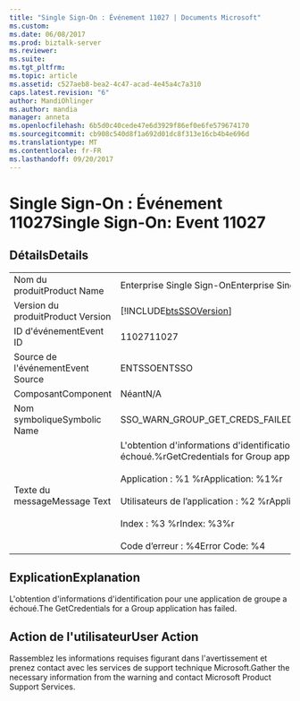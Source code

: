 ```yaml
---
title: "Single Sign-On : Événement 11027 | Documents Microsoft"
ms.custom: 
ms.date: 06/08/2017
ms.prod: biztalk-server
ms.reviewer: 
ms.suite: 
ms.tgt_pltfrm: 
ms.topic: article
ms.assetid: c527aeb8-bea2-4c47-acad-4e45a4c7a310
caps.latest.revision: "6"
author: MandiOhlinger
ms.author: mandia
manager: anneta
ms.openlocfilehash: 6b5d0c40cede47e6d3929f86ef0e6fe579674170
ms.sourcegitcommit: cb908c540d8f1a692d01dc8f313e16cb4b4e696d
ms.translationtype: MT
ms.contentlocale: fr-FR
ms.lasthandoff: 09/20/2017
---
```

# <a name="single-sign-on-event-11027"></a><span data-ttu-id="55241-102">Single Sign-On : Événement 11027</span><span class="sxs-lookup"><span data-stu-id="55241-102">Single Sign-On: Event 11027</span></span>
## <a name="details"></a><span data-ttu-id="55241-103">Détails</span><span class="sxs-lookup"><span data-stu-id="55241-103">Details</span></span>  
  
|||  
|-|-|  
|<span data-ttu-id="55241-104">Nom du produit</span><span class="sxs-lookup"><span data-stu-id="55241-104">Product Name</span></span>|<span data-ttu-id="55241-105">Enterprise Single Sign-On</span><span class="sxs-lookup"><span data-stu-id="55241-105">Enterprise Single Sign-On</span></span>|  
|<span data-ttu-id="55241-106">Version du produit</span><span class="sxs-lookup"><span data-stu-id="55241-106">Product Version</span></span>|[!INCLUDE[btsSSOVersion](../includes/btsssoversion-md.md)]|  
|<span data-ttu-id="55241-107">ID d'événement</span><span class="sxs-lookup"><span data-stu-id="55241-107">Event ID</span></span>|<span data-ttu-id="55241-108">11027</span><span class="sxs-lookup"><span data-stu-id="55241-108">11027</span></span>|  
|<span data-ttu-id="55241-109">Source de l'événement</span><span class="sxs-lookup"><span data-stu-id="55241-109">Event Source</span></span>|<span data-ttu-id="55241-110">ENTSSO</span><span class="sxs-lookup"><span data-stu-id="55241-110">ENTSSO</span></span>|  
|<span data-ttu-id="55241-111">Composant</span><span class="sxs-lookup"><span data-stu-id="55241-111">Component</span></span>|<span data-ttu-id="55241-112">Néant</span><span class="sxs-lookup"><span data-stu-id="55241-112">N/A</span></span>|  
|<span data-ttu-id="55241-113">Nom symbolique</span><span class="sxs-lookup"><span data-stu-id="55241-113">Symbolic Name</span></span>|<span data-ttu-id="55241-114">SSO_WARN_GROUP_GET_CREDS_FAILED</span><span class="sxs-lookup"><span data-stu-id="55241-114">SSO_WARN_GROUP_GET_CREDS_FAILED</span></span>|  
|<span data-ttu-id="55241-115">Texte du message</span><span class="sxs-lookup"><span data-stu-id="55241-115">Message Text</span></span>|<span data-ttu-id="55241-116">L'obtention d'informations d'identification pour l'application de groupe a échoué.%r</span><span class="sxs-lookup"><span data-stu-id="55241-116">GetCredentials for Group application failed.%r</span></span><br /><br /> <span data-ttu-id="55241-117">Application : %1 %r</span><span class="sxs-lookup"><span data-stu-id="55241-117">Application: %1%r</span></span><br /><br /> <span data-ttu-id="55241-118">Utilisateurs de l’application : %2 %r</span><span class="sxs-lookup"><span data-stu-id="55241-118">Application Users: %2%r</span></span><br /><br /> <span data-ttu-id="55241-119">Index : %3 %r</span><span class="sxs-lookup"><span data-stu-id="55241-119">Index: %3%r</span></span><br /><br /> <span data-ttu-id="55241-120">Code d’erreur : %4</span><span class="sxs-lookup"><span data-stu-id="55241-120">Error Code: %4</span></span>|  
  
## <a name="explanation"></a><span data-ttu-id="55241-121">Explication</span><span class="sxs-lookup"><span data-stu-id="55241-121">Explanation</span></span>  
 <span data-ttu-id="55241-122">L'obtention d'informations d'identification pour une application de groupe a échoué.</span><span class="sxs-lookup"><span data-stu-id="55241-122">The GetCredentials for a Group application has failed.</span></span>  
  
## <a name="user-action"></a><span data-ttu-id="55241-123">Action de l'utilisateur</span><span class="sxs-lookup"><span data-stu-id="55241-123">User Action</span></span>  
 <span data-ttu-id="55241-124">Rassemblez les informations requises figurant dans l'avertissement et prenez contact avec les services de support technique Microsoft.</span><span class="sxs-lookup"><span data-stu-id="55241-124">Gather the necessary information from the warning and contact Microsoft Product Support Services.</span></span>